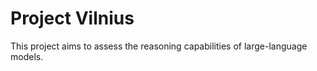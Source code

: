 # Project Vilnius

This project aims to assess the reasoning capabilities of large-language models.

